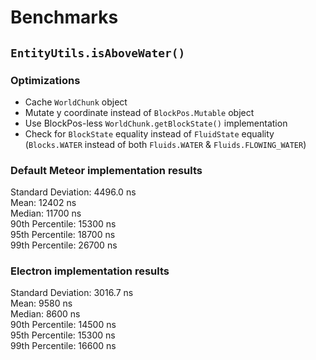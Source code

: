 # Benchmarks

## `EntityUtils.isAboveWater()`
### Optimizations
- Cache `WorldChunk` object
- Mutate y coordinate instead of `BlockPos.Mutable` object
- Use BlockPos-less `WorldChunk.getBlockState()` implementation
- Check for `BlockState` equality instead of `FluidState` equality (`Blocks.WATER` instead of both `Fluids.WATER` & `Fluids.FLOWING_WATER`)

### Default Meteor implementation results
Standard Deviation: 4496.0 ns  
Mean: 12402 ns  
Median: 11700 ns  
90th Percentile: 15300 ns  
95th Percentile: 18700 ns  
99th Percentile: 26700 ns  

### Electron implementation results
Standard Deviation: 3016.7 ns  
Mean: 9580 ns  
Median: 8600 ns  
90th Percentile: 14500 ns  
95th Percentile: 15300 ns  
99th Percentile: 16600 ns  
